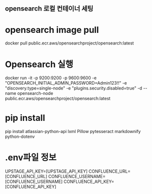 ## opensearch 로컬 컨테이너 세팅

# opensearch image pull
docker pull public.ecr.aws/opensearchproject/opensearch:latest

# Opensearch 실행
docker run -it -p 9200:9200 -p 9600:9600 -e "OPENSEARCH_INITIAL_ADMIN_PASSWORD=Admin123!!" -e "discovery.type=single-node" -e "plugins.security.disabled=true" -d --name opensearch-node public.ecr.aws/opensearchproject/opensearch:latest 

# pip install
pip install atlassian-python-api lxml Pillow pytesseract markdownify python-dotenv

# .env파일 정보
UPSTAGE_API_KEY=[UPSTAGE_API_KEY]
CONFLUENCE_URL=[CONFLUENCE_URL]
CONFLUENCE_USERNAME=[CONFLUENCE_USERNAME]
CONFLUENCE_API_KEY=[CONFLUENCE_API_KEY]